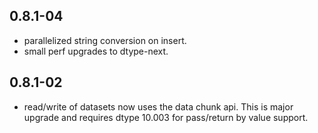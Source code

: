 ## 0.8.1-04
 * parallelized string conversion on insert.
 * small perf upgrades to dtype-next.
## 0.8.1-02
 - read/write of datasets now uses the data chunk api.  This is major upgrade
   and requires dtype 10.003 for pass/return by value support.
